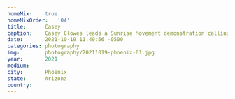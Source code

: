 ```yaml
---
homeMix:	true
homeMixOrder:	'04'
title:  	Casey
caption:	Casey Clowes leads a Sunrise Movement demonstration calling on Senator Kyrsten Sinema to back a Green New Deal
date:   	2021-10-19 11:49:56 -0500
categories: photography
img:		photography/20211019-phoenix-01.jpg
year:		2021
medium:
city:		Phoenix
state:		Arizona
country:
---
```

